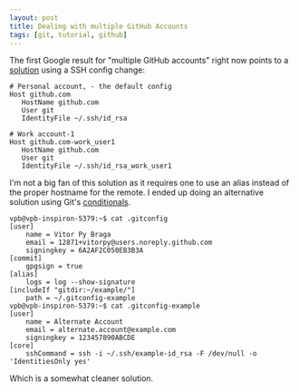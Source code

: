 ```yaml
---
layout: post
title: Dealing with multiple GitHub Accounts
tags: [git, tutorial, github]
---
```


The first Google result for "multiple GitHub accounts" right now points to a [solution](https://www.freecodecamp.org/news/manage-multiple-github-accounts-the-ssh-way-2dadc30ccaca/) using a SSH config change:

```
# Personal account, - the default config
Host github.com
   HostName github.com
   User git
   IdentityFile ~/.ssh/id_rsa
   
# Work account-1
Host github.com-work_user1    
   HostName github.com
   User git
   IdentityFile ~/.ssh/id_rsa_work_user1
```

I'm not a big fan of this solution as it requires one to use an alias instead of the proper hostname for the remote. I ended up doing an alternative solution using Git's [conditionals](https://blog.jiayu.co/2019/02/conditional-git-configuration/).

```
vpb@vpb-inspiron-5379:~$ cat .gitconfig
[user]
	name = Vitor Py Braga
	email = 12871+vitorpy@users.noreply.github.com
	signingkey = 6A2AF2C050EB3B3A
[commit]
	gpgsign = true
[alias]
	logs = log --show-signature
[includeIf "gitdir:~/example/"]
    path = ~/.gitconfig-example
vpb@vpb-inspiron-5379:~$ cat .gitconfig-example 
[user]
    name = Alternate Account
    email = alternate.account@example.com
    signingkey = 123457890ABCDE
[core]
	sshCommand = ssh -i ~/.ssh/example-id_rsa -F /dev/null -o 'IdentitiesOnly yes' 
```

Which is a somewhat cleaner solution.